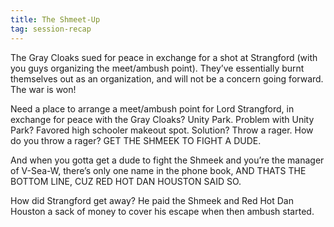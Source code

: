 ```yaml
---
title: The Shmeet-Up
tag: session-recap
---
```


The Gray Cloaks sued for peace in exchange for a shot at Strangford (with you guys organizing the meet/ambush point). They’ve essentially burnt themselves out as an organization, and will not be a concern going forward. The war is won!

Need a place to arrange a meet/ambush point for Lord Strangford, in exchange for peace with the Gray Cloaks? Unity Park. Problem with Unity Park? Favored high schooler makeout spot. Solution? Throw a rager. How do you throw a rager? GET THE SHMEEK TO FIGHT A DUDE.

And when you gotta get a dude to fight the Shmeek and you’re the manager of V-Sea-W, there’s only one name in the phone book, AND THATS THE BOTTOM LINE, CUZ RED HOT DAN HOUSTON SAID SO. 

How did Strangford get away? He paid the Shmeek and Red Hot Dan Houston a sack of money to cover his escape when then ambush started.
